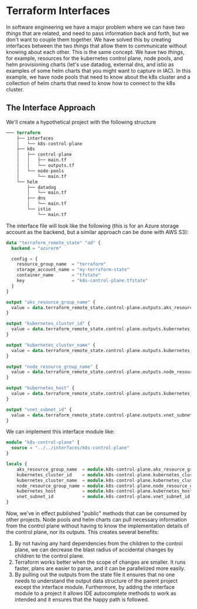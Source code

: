 # Terraform Interfaces
In software engineering we have a major problem where we can have two _things_ that are related, and need to 
pass information back and forth, but we don't want to couple them together. We have solved this by creating interfaces 
between the two _things_ that allow them to communicate without knowing about each other. This is the same concept. We 
have two _things_, for example, resources for the kubernetes control plane, node pools, and helm provisioning charts 
(let's use datadog, external dns, and istio as examples of some helm charts that you might want to capture in IAC). 
In this example, we have node pools that need to know about the k8s cluster and a collection of helm charts that need to 
know how to connect to the k8s cluster. 

## The Interface Approach
We'll create a hypothetical project with the following structure

```terraform
─── terraform
    ├── interfaces
    │   └── k8s-control-plane
    ├── k8s
    │   ├── control-plane
    │   │   ├── main.tf
    │   │   └── outputs.tf
    │   └── node-pools
    │       └── main.tf
    └── helm
        ├── datadog
        │   └── main.tf
        ├── dns
        │   └── main.tf
        └── istio
            └── main.tf
```

The interface file will look like the following (this is for an Azure storage account as the backend, but a similar 
approach can be done with AWS S3):

```terraform
data "terraform_remote_state" "ad" {
  backend = "azurerm"

  config = {
    resource_group_name  = "terraform"
    storage_account_name = "my-terraform-state"
    container_name       = "tfstate"
    key                  = "k8s-control-plane.tfstate"
  }
}

output "aks_resource_group_name" {
  value = data.terraform_remote_state.control-plane.outputs.aks_resource_group_name
}

output "kubernetes_cluster_id" {
  value = data.terraform_remote_state.control-plane.outputs.kubernetes_cluster_id
}

output "kubernetes_cluster_name" {
  value = data.terraform_remote_state.control-plane.outputs.kubernetes_cluster_name
}

output "node_resource_group_name" {
  value = data.terraform_remote_state.control-plane.outputs.node_resource_group_name
}

output "kubernetes_host" {
  value = data.terraform_remote_state.control-plane.outputs.kubernetes_host
}

output "vnet_subnet_id" {
  value = data.terraform_remote_state.control-plane.outputs.vnet_subnet_id
}
```

We can implement this interface module like:

```terraform
module "k8s-control-plane" {
  source = "../../interfaces/k8s-control-plane"
}

locals {
    aks_resource_group_name  = module.k8s-control-plane.aks_resource_group_name
    kubernetes_cluster_id    = module.k8s-control-plane.kubernetes_cluster_id
    kubernetes_cluster_name  = module.k8s-control-plane.kubernetes_cluster_name
    node_resource_group_name = module.k8s-control-plane.node_resource_group_name
    kubernetes_host          = module.k8s-control-plane.kubernetes_host
    vnet_subnet_id           = module.k8s-control-plane.vnet_subnet_id
}
```

Now, we've in effect published "public" methods that can be consumed by other projects. Node pools and helm charts can 
pull necessary information from the control plane without having to know the implementation details of the control plane, 
nor its outputs. This creates several benefits:
1) By not having any hard dependencies from the children to the control plane, we can decrease the blast radius of 
    accidental changes by children to the control plane.  
2) Terraform works better when the scope of changes are smaller. It runs faster, plans are easier to parse, and it can 
    be parallelized more easily.
3) By pulling out the outputs from the state file it ensures that no one needs to understand the output data structure 
    of the parent project except the interface module. Furthermore, by adding the interface module to a project it 
    allows IDE autocomplete methods to work as intended and it ensures that the happy path is followed.  

